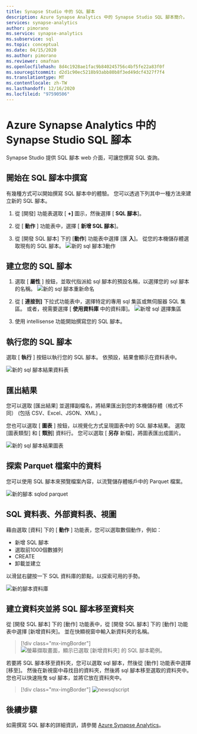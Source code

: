 ```yaml
---
title: Synapse Studio 中的 SQL 腳本
description: Azure Synapse Analytics 中的 Synapse Studio SQL 腳本簡介。
services: synapse-analytics
author: pimorano
ms.service: synapse-analytics
ms.subservice: sql
ms.topic: conceptual
ms.date: 04/15/2020
ms.author: pimorano
ms.reviewer: omafnan
ms.openlocfilehash: 8d4c1928ae1fac9b840245756c4bf5fe22a83f0f
ms.sourcegitcommit: d2d1c90ec5218b93abb80b8f3ed49dcf4327f7f4
ms.translationtype: MT
ms.contentlocale: zh-TW
ms.lasthandoff: 12/16/2020
ms.locfileid: "97590506"
---
```

# <a name="synapse-studio-sql-scripts-in-azure-synapse-analytics"></a>Azure Synapse Analytics 中的 Synapse Studio SQL 腳本 

Synapse Studio 提供 SQL 腳本 web 介面，可讓您撰寫 SQL 查詢。 

## <a name="begin-authoring-in-sql-script"></a>開始在 SQL 腳本中撰寫 

有幾種方式可以開始撰寫 SQL 腳本中的體驗。 您可以透過下列其中一種方法來建立新的 SQL 腳本。

1. 從 [開發] 功能表選取 [ **+]** 圖示，然後選擇 [ **SQL 腳本**]。

2. 從 [ **動作** ] 功能表中，選擇 [ **新增 SQL 腳本**]。

3. 從 [開發 SQL 腳本] 下的 [**動作**] 功能表中選擇 [匯 **入**]。 從您的本機儲存體選取現有的 SQL 腳本。
![新的 sql 腳本3動作](media/author-sql-script/new-sql-script-3-actions.png)

## <a name="create-your-sql-script"></a>建立您的 SQL 腳本

1. 選取 [ **屬性** ] 按鈕，並取代指派給 sql 腳本的預設名稱，以選擇您的 sql 腳本的名稱。 
![新的 sql 腳本重新命名](media/author-sql-script/new-sql-script-rename.png)

2. 從 [ **連接到]** 下拉式功能表中，選擇特定的專用 sql 集區或無伺服器 SQL 集區。 或者，視需要選擇 [ **使用資料庫** 中的資料庫]。 
![新增 sql 選擇集區](media/author-sql-script/new-sql-choose-pool.png)

3. 使用 intellisense 功能開始撰寫您的 SQL 腳本。

## <a name="run-your-sql-script"></a>執行您的 SQL 腳本

選取 [ **執行** ] 按鈕以執行您的 SQL 腳本。 依預設，結果會顯示在資料表中。

![新的 sql 腳本結果資料表](media/author-sql-script/new-sql-script-results-table.png)

## <a name="export-your-results"></a>匯出結果

您可以選取 [匯出結果] 並選擇副檔名，將結果匯出到您的本機儲存體（格式不同） (包括 CSV、Excel、JSON、XML) 。

您也可以選取 [ **圖表** ] 按鈕，以視覺化方式呈現圖表中的 SQL 腳本結果。 選取 [圖表類型] 和 [ **類別**] 資料行。 您可以選取 [ **另存** 新檔]，將圖表匯出成圖片。 

![新的 sql 腳本結果圖表](media/author-sql-script/new-sql-script-results-chart.png)

## <a name="explore-data-from-a-parquet-file"></a>探索 Parquet 檔案中的資料

您可以使用 SQL 腳本來預覽檔案內容，以流覽儲存體帳戶中的 Parquet 檔案。

![新的腳本 sqlod parquet](media/author-sql-script/new-script-sqlod-parquet.png)

## <a name="sql-tables-external-tables-views"></a>SQL 資料表、外部資料表、視圖

藉由選取 [資料] 下的 [ **動作** ] 功能表，您可以選取數個動作，例如：

- 新增 SQL 腳本
- 選取前1000個數據列
- CREATE
- 卸載並建立 
 
以滑鼠右鍵按一下 SQL 資料庫的節點，以探索可用的手勢。
 
![新的腳本資料庫](media/author-sql-script/new-script-database.png)

## <a name="create-folders-and-move-sql-scripts-into-a-folder"></a>建立資料夾並將 SQL 腳本移至資料夾

從 [開發 SQL 腳本] 下的 [動作] 功能表中，從 [開發 SQL 腳本] 下的 [動作] 功能表中選擇 [新增資料夾]。 並在快顯視窗中輸入新資料夾的名稱。 

> [!div class="mx-imgBorder"] 
> ![螢幕擷取畫面，顯示已選取 [新增資料夾] 的 SQL 腳本範例。](./media/author-sql-script/new-sql-script-create-folder.png)

若要將 SQL 腳本移至資料夾，您可以選取 sql 腳本，然後從 [動作] 功能表中選擇 [移至]。 然後在新視窗中尋找目的資料夾，然後將 sql 腳本移至選取的資料夾中。您也可以快速拖曳 sql 腳本，並將它放在資料夾中。  

> [!div class="mx-imgBorder"] 
> ![newsqlscript](./media/author-sql-script/new-sql-script-move-folder.png)

## <a name="next-steps"></a>後續步驟

如需撰寫 SQL 腳本的詳細資訊，請參閱 [Azure Synapse Analytics](https://docs.microsoft.com/azure/synapse-analytics)。
